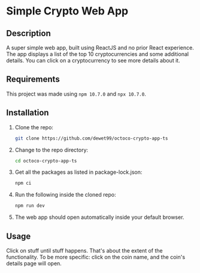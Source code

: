 # Simple Crypto Web App
## Description
A super simple web app, built using ReactJS and no prior React experience. The app displays a list of the top 10 cryptocurrencies and some additional details. You can click on a cryptocurrency to see more details about it.

## Requirements
This project was made using `npm 10.7.0` and `npx 10.7.0`.

## Installation
1. Clone the repo:
    ```bash
    git clone https://github.com/dewet99/octoco-crypto-app-ts
    ```
2. Change to the repo directory:
    ```bash
    cd octoco-crypto-app-ts
    ```
2. Get all the packages as listed in package-lock.json:
    ```bash
    npm ci
    ```

3. Run the following inside the cloned repo:
    ```bash
    npm run dev
    ```
4. The web app should open automatically inside your default browser.

## Usage
Click on stuff until stuff happens. That's about the extent of the functionality. To be more specific: click on the coin name, and the coin's details page will open.

